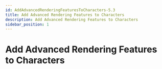```yaml
---
id: AddAdvancedRenderingFeaturesToCharacters-5.3
title: Add Advanced Rendering Features to Characters
description: Add Advanced Rendering Features to Characters
sidebar_position: 1
---
```

# Add Advanced Rendering Features to Characters

<DocCardList/>